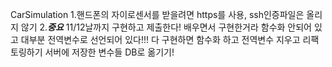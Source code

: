 CarSimulation
1.핸드폰의 자이로센서를 받을려면 https를 사용, ssh인증파일은 올리지 않기
2.***중요*** 
11/12날까지 구현하고 제출한다!
배우면서 구현한거라 함수화 안되어 있고 대부분 전역변수로 선언되어 있다!!!
다 구현하면 함수화 하고 전역변수 지우고 리팩토링하기
서버에 저장한 변수들 DB로 옮기기!
